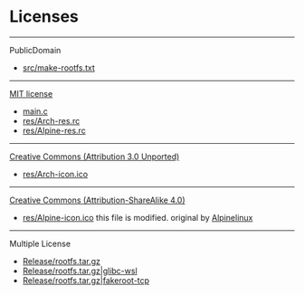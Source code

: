 # Licenses

---
PublicDomain

* [src/make-rootfs.txt](https://github.com/yuk7/WSL-DistroLauncher)

---
[MIT license](http://opensource.org/licenses/mit-license.php)

* [main.c](https://github.com/yuk7/WSL-DistroLauncher)
* [res/Arch-res.rc](https://github.com/yuk7/WSL-DistroLauncher)
* [res/Alpine-res.rc](https://github.com/yuk7/WSL-DistroLauncher)

---
[Creative Commons (Attribution 3.0 Unported)](https://creativecommons.org/licenses/by/3.0/)

* [res/Arch-icon.ico](https://www.shareicon.net/archlinux-arch-linux-101867)

---
[Creative Commons (Attribution-ShareAlike 4.0)](https://creativecommons.org/licenses/by-sa/4.0/)

* [res/Alpine-icon.ico](https://github.com/yuk7/WSL-DistroLauncher)
  this file is modified. original by [Alpinelinux](https://commons.wikimedia.org/wiki/File:Alpine_Linux.svg)

---
Multiple License

* [Release/rootfs.tar.gz](https://www.archlinux.org/)
* [Release/rootfs.tar.gz|glibc-wsl](https://aur.archlinux.org/packages/glibc-wsl/)
* [Release/rootfs.tar.gz|fakeroot-tcp](https://aur.archlinux.org/packages/fakeroot-tcp/)
